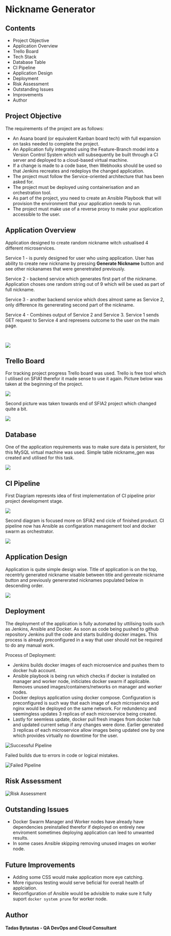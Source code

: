 # Nickname Generator

## Contents

- Project Objective
- Application Overview
- Trello Board
- Tech Stack
- Database Table
- CI Pipeline
- Application Design
- Deployment 
- Risk Assessment
- Outstanding Issues
- Improvements
- Author

## Project Objective

The requirements of the project are as follows:
- An Asana board (or equivalent Kanban board tech) with full expansion on tasks needed to complete the project. 
- An Application fully integrated using the Feature-Branch model into a Version Control System which will subsequently be built through a CI server and deployed to a cloud-based virtual machine. 
- If a change is made to a code base, then Webhooks should be used so that Jenkins recreates and redeploys the changed application. 
- The project must follow the Service-oriented architecture that has been asked for. 
- The project must be deployed using containerisation and an orchestration tool.
- As part of the project, you need to create an Ansible Playbook that will provision the environment that your application needs to run. 
- The project must make use of a reverse proxy to make your application accessible to the user. 

  
## Application Overview
Application designed to create random nickname witch ustualised 4 different microservices.   

Service 1 - is purely designed for user who using application. User has ability to create new nickname by pressing **Generate Nickname** button and see other nickanames that were generetrated previously.

Service 2 - backend service which generates first part of the nickname. Application choses one random string out of 9 which will be used as part of full nickname.

Service 3 - another backend service which does almost same as Service 2, only difference its genererating second part of the nickname.

Service 4 - Combines output of Service 2 and Service 3. Service 1 sends GET request to Service 4 and represens outcome to the user on the main page.

<br>

![](./images/service.png)


## Trello Board
For tracking project progress Trello board was used. Trello is free tool which I utilised on SFIA1 therefor it made sense to use it again. Picture below was taken at the beginning of the project.

![](./images/trello1.png)

Second picture was taken towards end of SFIA2 project which changed quite a bit.

![](./images/trello2.png)

## Database
One of the application requirements was to make sure data is persistent, for this MySQL virtual machine was used. Simple table nickname_gen was created and utilised for this task. 

![](./images/table.png)

## CI Pipeline  

First Diagriam represnts idea of first implementation of CI pipeline prior project development stage. 

![](./images/CI1.png)

Second diagram is focused more on SFIA2 end cicle of finished product. CI pipeline now has Ansible as configaration management tool and docker swarm as orchestrator.

![](./images/CI2.png)

##  Application Design 

Application is quite simple design wise. Title of application is on the top, recentrly generated nickname visable between title and genreate nickname button and previously genererated nicknames populated below in descending order.

![](./images/appscreen.png)

## Deployment

The deployment of the application is fully automated by uttilising tools such as Jenkins, Ansible and Docker. As soon as code being pushed to github repository Jenkins pull the code and starts building docker images. This process is already preconfigured in a way that user should not be required to do any manual work.

Process of Deployment:
- Jenkins builds docker images of each microservice and pushes them to docker hub account.
- Ansible playbook is being run which checks if docker is installed on manager and worker node, initiciates docker swarm if applicable. Removes unused images/containers/networks on manager and worker nodes.
- Docker deploys application using docker compose. Configuration is preconfigured is such way that each image of each microservice and nginx would be deployed on the same network. For redundency and seemingless updates 3 replicas of each microservice being created.
- Lastly for seemless update, docker pull fresh images from docker hub and updated current setup if any changes were done. Earlier generated 3 replicas of each microservice allow images being updated one by one which provides virtually no downtime for the user.  

![Successful Pipeline](./images/okCI.png)


Failed builds due to errors in code or logical mistakes.

![Failed Pipeline](./images/errorCI.png)

## Risk Assessment 

![Risk Assessment](./images/risk.jpg)

## Outstanding Issues

- Docker Swarm Manager and Worker nodes have already have dependencies preinstalled therefor if deployed on entirely new enviroment sometimes deploying application can leed to unwanted results.
- In some cases Ansible skipping removing unused images on worker node. 

## Future Improvements

 - Adding some CSS would make application more eye catching.
 - More rigurous testing would serve beficial for overall health of applciation. 
 - Reconfiguration of Ansible would be advisible to make sure it fully suport ``` docker system prune ``` for worker node.

 ## Author

 #### Tadas Bytautas - QA DevOps and Cloud Consultant